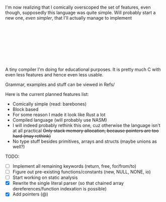 I'm now realizing that I comically overscoped the set of features, even though, supposedly this language was quite simple. Will probably start a new one, *even simpler*, that I'll actually manage to implement


<br>
<br>
<br>
<br>
<br>
<br>
<br>




A tiny compiler I'm doing for educational purposes. It is pretty much C with even less features and hence even less usable.

Grammar, examples and stuff can be viewed in Refs/


Here is the current planned features list:
- Comically simple (read: barebones)
- Block based
- For some reason I made it look like Rust a lot
- Compiled language (will probably use NASM)
- I will indeed probably rethink this one, cuz otherwise the language isn't at all practical ~~Only stack memory allocation, because pointers are too hard (may rethink)~~
- No type stuff besides primitives, arrays and structs (maybe unions as well?)

TODO:
- [ ] Implement all remaining keywords (return, free, for/from/to)
- [ ] Figure out pre-existing functions/constants (new, NULL, NONE, io)
- [ ] Start working on static analysis
- [x] Rewrite the single literal parser (so that chained array dereferences/function indexation is possible)
- [x] Add pointers (@)
